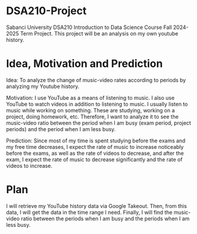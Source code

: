 # DSA210-Project
Sabanci University DSA210 Introduction to Data Science Course Fall 2024-2025 Term Project.
This project will be an analysis on my own youtube history.

# Idea, Motivation and Prediction 

  Idea: To analyze the change of music-video rates according to periods by analyzing my Youtube history.
  
  Motivation: I use YouTube as a means of listening to music. I also use YouTube to watch videos in addition to listening to music.
  I usually listen to music while working on something. These are studying, working on a project, doing homework, etc. Therefore, I want to analyze it to see the music-video ratio between the period when I am busy (exam period, project periods) and the period when I am less busy. 
  
  Prediction: Since most of my time is spent studying before the exams and my free time decreases, I expect the rate of music to increase noticeably before the exams, as well as the rate of videos to decrease, and after the exam, I expect the rate of music to decrease significantly and the rate of videos to increase.
  
# Plan
I will retrieve my YouTube history data via Google Takeout. Then, from this data, I will get the data in the time range I need. Finally, I will find the music-video ratio between the periods when I am busy and the periods when I am less busy.
